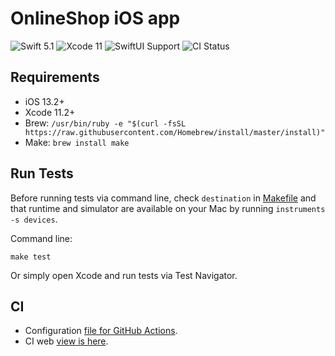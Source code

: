 # OnlineShop iOS app

![Swift 5.1](https://img.shields.io/badge/Swift-5.1-orange.svg)
![Xcode 11](https://img.shields.io/badge/Xcode-11-orange.svg?style=flat)
![SwiftUI Support](https://img.shields.io/badge/SwiftUI-iOS-orange?style=flat)
![CI Status](https://github.com/gtroshin/OnlineShop/workflows/Swift/badge.svg)

## Requirements
- iOS 13.2+
- Xcode 11.2+
- Brew: `/usr/bin/ruby -e "$(curl -fsSL https://raw.githubusercontent.com/Homebrew/install/master/install)"`
- Make: `brew install make`

## Run Tests
Before running tests via command line, check `destination` in [Makefile](Makefile) and that runtime and simulator are available on your Mac by running `instruments -s devices`.

Command line:

    make test

Or simply open Xcode and run tests via Test Navigator.

## CI
- Configuration [file for GitHub Actions](.github/workflows/swift.yml).
- CI web [view is here](https://github.com/gtroshin/OnlineShop/actions).